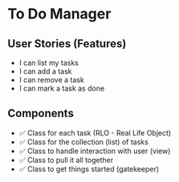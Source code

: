 # To Do Manager

## User Stories (Features)

- I can list my tasks
- I can add a task
- I can remove a task
- I can mark a task as done

## Components

- ✅ Class for each task (RLO - Real Life Object)
- ✅ Class for the collection (list) of tasks
- ✅ Class to handle interaction with user (view)
- ✅ Class to pull it all together
- ✅ Class to get things started (gatekeeper)
